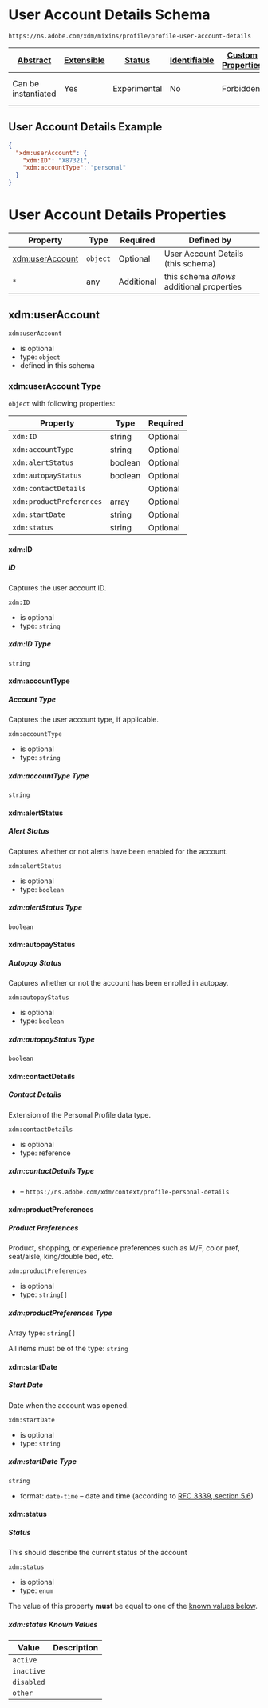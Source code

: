 
# User Account Details Schema

```
https://ns.adobe.com/xdm/mixins/profile/profile-user-account-details
```



| [Abstract](../../../abstract.md) | [Extensible](../../../extensions.md) | [Status](../../../status.md) | [Identifiable](../../../id.md) | [Custom Properties](../../../extensions.md) | [Additional Properties](../../../extensions.md) | Defined In |
|----------------------------------|--------------------------------------|------------------------------|--------------------------------|---------------------------------------------|-------------------------------------------------|------------|
| Can be instantiated | Yes | Experimental | No | Forbidden | Permitted | [mixins/profile/profile-user-account-details.schema.json](mixins/profile/profile-user-account-details.schema.json) |

## User Account Details Example
```json
{
  "xdm:userAccount": {
    "xdm:ID": "X87321",
    "xdm:accountType": "personal"
  }
}
```

# User Account Details Properties

| Property | Type | Required | Defined by |
|----------|------|----------|------------|
| [xdm:userAccount](#xdmuseraccount) | `object` | Optional | User Account Details (this schema) |
| `*` | any | Additional | this schema *allows* additional properties |

## xdm:userAccount


`xdm:userAccount`
* is optional
* type: `object`
* defined in this schema

### xdm:userAccount Type


`object` with following properties:


| Property | Type | Required |
|----------|------|----------|
| `xdm:ID`| string | Optional |
| `xdm:accountType`| string | Optional |
| `xdm:alertStatus`| boolean | Optional |
| `xdm:autopayStatus`| boolean | Optional |
| `xdm:contactDetails`|  | Optional |
| `xdm:productPreferences`| array | Optional |
| `xdm:startDate`| string | Optional |
| `xdm:status`| string | Optional |



#### xdm:ID
##### ID

Captures the user account ID.

`xdm:ID`
* is optional
* type: `string`

##### xdm:ID Type


`string`








#### xdm:accountType
##### Account Type

Captures the user account type, if applicable.

`xdm:accountType`
* is optional
* type: `string`

##### xdm:accountType Type


`string`








#### xdm:alertStatus
##### Alert Status

Captures whether or not alerts have been enabled for the account.

`xdm:alertStatus`
* is optional
* type: `boolean`

##### xdm:alertStatus Type


`boolean`







#### xdm:autopayStatus
##### Autopay Status

Captures whether or not the account has been enrolled in autopay.

`xdm:autopayStatus`
* is optional
* type: `boolean`

##### xdm:autopayStatus Type


`boolean`







#### xdm:contactDetails
##### Contact Details

Extension of the Personal Profile data type.

`xdm:contactDetails`
* is optional
* type: reference

##### xdm:contactDetails Type


* []() – `https://ns.adobe.com/xdm/context/profile-personal-details`







#### xdm:productPreferences
##### Product Preferences

Product, shopping, or experience preferences such as M/F, color pref, seat/aisle, king/double bed, etc.

`xdm:productPreferences`
* is optional
* type: `string[]`


##### xdm:productPreferences Type


Array type: `string[]`

All items must be of the type:
`string`











#### xdm:startDate
##### Start Date

Date when the account was opened.

`xdm:startDate`
* is optional
* type: `string`

##### xdm:startDate Type


`string`
* format: `date-time` – date and time (according to [RFC 3339, section 5.6](http://tools.ietf.org/html/rfc3339))








#### xdm:status
##### Status

This should describe the current status of the account

`xdm:status`
* is optional
* type: `enum`

The value of this property **must** be equal to one of the [known values below](#xdmuseraccount-known-values).

##### xdm:status Known Values
| Value | Description |
|-------|-------------|
| `active` |  |
| `inactive` |  |
| `disabled` |  |
| `other` |  |








